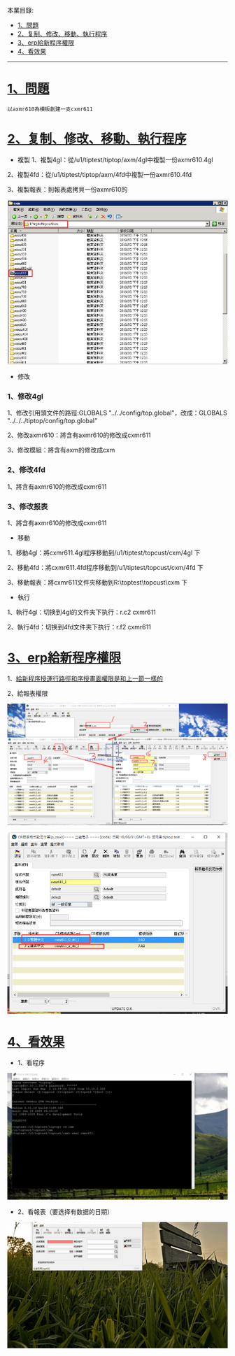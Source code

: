 本業目錄:
- [1、問題](#tiptop-01)
- [2、复制、修改、移動、執行程序](#tiptop-02)
- [3、erp給新程序權限](#tiptop-03)
- [4、看效果](#tiptop-04)

***

# <a name="tiptop-01" href="#" >1、問題</a>
```
以axmr610為模板創建一支cxmr611
```
# <a name="tiptop-02" href="#" >2、复制、修改、移動、執行程序</a>

- 複製
1、複製4gl：從/u1/tiptest/tiptop/axm/4gl中複製一份axmr610.4gl

2、複製4fd：從/u1/tiptest/tiptop/axm/4fd中複製一份axmr610.4fd

3、複製報表：到報表處拷貝一份axmr610的

![](image/6-1.png)

- 修改

### 1、修改4gl
1、修改引用頭文件的路徑:GLOBALS "../../config/top.global"，改成：GLOBALS "../../../tiptop/config/top.global"

2、修改axmr610：將含有axmr610的修改成cxmr611

3、修改模組：將含有axm的修改成cxm

### 2、修改4fd

1、將含有axmr610的修改成cxmr611

### 3、修改报表

1、將含有axmr610的修改成cxmr611

- 移動

1、移動4gl：將cxmr611.4gl程序移動到/u1/tiptest/topcust/cxm/4gl 下

2、移動4fd：將cxmr611.4fd程序移動到/u1/tiptest/topcust/cxm/4fd 下

3、移動報表：將cxmr611文件夾移動到R:\toptest\topcust\cxm 下

- 執行

1、執行4gl：切换到4gl的文件夹下执行：r.c2 cxmr611

2、執行4fd：切换到4fd文件夹下执行：r.f2 cxmr611

# <a name="tiptop-03" href="#" >3、erp給新程序權限</a>

1、[給新程序授運行路徑和序授畫面權限是和上一節一樣的](https://github.com/OurNotes/CCN/blob/master/6.%E5%90%8E%E5%8F%B0/4.Genero%20BDL/5.Genero%20BDL%E4%B9%8Btiptop%E5%AE%9E%E6%93%8D/5-Genero%20BDL%E4%B9%8B%E5%8F%AA%E6%94%B9%E7%A8%8B%E5%BA%8F.md#tiptop-04)

2、給報表權限

![](image/6-2.png)

![](image/6-3.png)

# <a name="tiptop-04" href="#" >4、看效果</a>

- 1、看程序

![](image/6-4.gif)

- 2、看報表（要选择有数据的日期）

![](image/6-5.gif)


